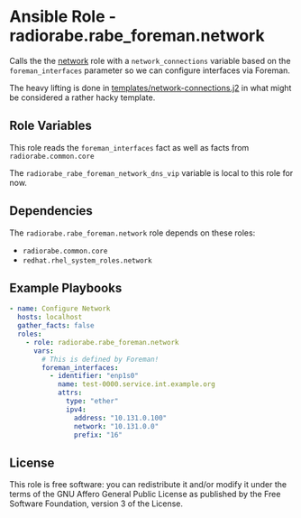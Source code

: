 # Ansible Role - radiorabe.rabe_foreman.network

Calls the the [network](https://galaxy.ansible.com/linux-system-roles/network)
role with a `network_connections` variable based on the `foreman_interfaces`
parameter so we can configure interfaces via Foreman.

The heavy lifting is done in [templates/network-connections.j2](./templates/network-connections.j2)
in what might be considered a rather hacky template.

## Role Variables

This role reads the `foreman_interfaces` fact as well as facts from `radiorabe.common.core`

The `radiorabe_rabe_foreman_network_dns_vip` variable is local to this role for now.

## Dependencies

The `radiorabe.rabe_foreman.network` role depends on these roles:
* `radiorabe.common.core`
* `redhat.rhel_system_roles.network`

## Example Playbooks

```yaml
- name: Configure Network
  hosts: localhost
  gather_facts: false
  roles:
    - role: radiorabe.rabe_foreman.network
      vars:
        # This is defined by Foreman!
        foreman_interfaces:
          - identifier: "enp1s0"
            name: test-0000.service.int.example.org
            attrs:
              type: "ether"
              ipv4:
                address: "10.131.0.100"
                network: "10.131.0.0"
                prefix: "16"
```

## License

This role is free software: you can redistribute it and/or modify it under the terms of the GNU Affero General Public License as published by the Free Software Foundation, version 3 of the License.
